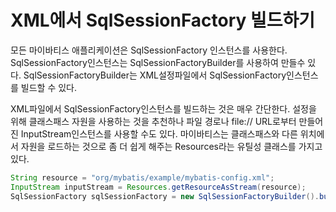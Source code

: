 XML에서 SqlSessionFactory 빌드하기
===============================

모든 마이바티스 애플리케이션은 SqlSessionFactory 인스턴스를 사용한다.
SqlSessionFactory인스턴스는 SqlSessionFactoryBuilder를 사용하여 만들수 있다. 
SqlSessionFactoryBuilder는 XML설정파일에서 SqlSessionFactory인스턴스를 빌드할 수 있다.

XML파일에서 SqlSessionFactory인스턴스를 빌드하는 것은 매우 간단한다.
설정을 위해 클래스패스 자원을 사용하는 것을 추천하나 파일 경로나
file:// URL로부터 만들어진 InputStream인스턴스를 사용할 수도 있다. 
마이바티스는 클래스패스와 다른 위치에서 자원을 로드하는 것으로 좀 더 쉽게 해주는
Resources라는 유틸성 클래스를 가지고 있다.

```java
String resource = "org/mybatis/example/mybatis-config.xml";
InputStream inputStream = Resources.getResourceAsStream(resource);
SqlSessionFactory sqlSessionFactory = new SqlSessionFactoryBuilder().build(inputStream);
```
